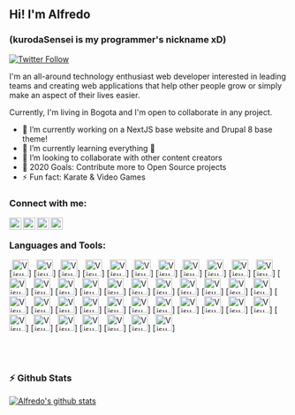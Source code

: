 ## Hi! I'm Alfredo 
### (kurodaSensei is my programmer's nickname xD)

[![Twitter Follow](https://img.shields.io/twitter/follow/KurodaSensei?color=1DA1F2&logo=twitter&style=for-the-badge)](https://twitter.com/intent/follow?original_referer=https%3A%2F%2Fgithub.com%2FKurodaSensei&screen_name=KurodaSensei)

I'm an all-around technology enthusiast web developer interested in leading teams and creating web applications that help other people grow or simply make an aspect of their lives easier.

Currently, I'm living in Bogota and I'm open to collaborate in any project.


- 🔭 I’m currently working on a NextJS base website and Drupal 8 base theme!
- 🌱 I’m currently learning everything 🤣
- 👯 I’m looking to collaborate with other content creators
- 🥅 2020 Goals: Contribute more to Open Source projects
- ⚡ Fun fact: Karate & Video Games

### Connect with me:

[<img align="left" alt="Alfredo Romero | Medium" width="22px" src="https://cdn.jsdelivr.net/npm/simple-icons@3.6.0/icons/medium.svg" />](https://medium.com/@KurodaSensei)
[<img align="left" alt="Alfredo Romero | Twitter" width="22px" src="https://cdn.jsdelivr.net/npm/simple-icons@v3/icons/twitter.svg" />](https://twitter.com/KurodaSensei)
[<img align="left" alt="Alfredo Romero | LinkedIn" width="22px" src="https://cdn.jsdelivr.net/npm/simple-icons@v3/icons/linkedin.svg" />](https://www.linkedin.com/in/alfredo-j-romero-m-59539610a/)
[<img align="left" alt="Alfredo Romero | Instagram" width="22px" src="https://cdn.jsdelivr.net/npm/simple-icons@v3/icons/instagram.svg" />](https://www.instagram.com/kurodasensei/?hl=es-la)

<br />

### Languages and Tools:
[<img alt="Visual Studio Code" width="30px" src="https://cdn.jsdelivr.net/npm/simple-icons@3.6.0/icons/visualstudiocode.svg" />]
[<img alt="Visual Studio Code" width="30px" src="https://cdn.jsdelivr.net/npm/simple-icons@3.6.0/icons/html5.svg" />]
[<img alt="Visual Studio Code" width="30px" src="https://cdn.jsdelivr.net/npm/simple-icons@3.6.0/icons/css3.svg" />]
[<img  alt="Visual Studio Code" width="30px" src="https://cdn.jsdelivr.net/npm/simple-icons@3.6.0/icons/sass.svg" />]
[<img alt="Visual Studio Code" width="30px" src="https://cdn.jsdelivr.net/npm/simple-icons@3.6.0/icons/tailwindcss.svg" />]
[<img alt="Visual Studio Code" width="30px" src="https://cdn.jsdelivr.net/npm/simple-icons@3.6.0/icons/javascript.svg" />]
[<img alt="Visual Studio Code" width="30px" src="https://cdn.jsdelivr.net/npm/simple-icons@3.6.0/icons/typescript.svg" />]
[<img alt="Visual Studio Code" width="30px" src="https://cdn.jsdelivr.net/npm/simple-icons@3.6.0/icons/swagger.svg" />]
[<img alt="Visual Studio Code" width="30px" src="https://cdn.jsdelivr.net/npm/simple-icons@3.6.0/icons/json.svg" />]
[<img alt="Visual Studio Code" width="30px" src="https://cdn.jsdelivr.net/npm/simple-icons@3.6.0/icons/jsonwebtokens.svg" />]
[<img alt="Visual Studio Code" width="30px" src="https://cdn.jsdelivr.net/npm/simple-icons@3.6.0/icons/jquery.svg" />]
[<img alt="Visual Studio Code" width="30px" src="https://cdn.jsdelivr.net/npm/simple-icons@3.6.0/icons/vue-dot-js.svg" />]
[<img alt="Visual Studio Code" width="30px" src="https://cdn.jsdelivr.net/npm/simple-icons@3.6.0/icons/nuxt-dot-js.svg" />]
[<img alt="Visual Studio Code" width="30px" src="https://cdn.jsdelivr.net/npm/simple-icons@3.6.0/icons/vuetify.svg" />]
[<img alt="Visual Studio Code" width="30px" src="https://cdn.jsdelivr.net/npm/simple-icons@3.6.0/icons/react.svg" />]
[<img alt="Visual Studio Code" width="30px" src="https://cdn.jsdelivr.net/npm/simple-icons@3.6.0/icons/next-dot-js.svg" />]
[<img alt="Visual Studio Code" width="30px" src="https://cdn.jsdelivr.net/npm/simple-icons@3.6.0/icons/svelte.svg" />]
[<img alt="Visual Studio Code" width="30px" src="https://cdn.jsdelivr.net/npm/simple-icons@3.6.0/icons/electron.svg" />]
[<img alt="Visual Studio Code" width="30px" src="https://cdn.jsdelivr.net/npm/simple-icons@3.6.0/icons/node-dot-js.svg" />]
[<img alt="Visual Studio Code" width="30px" src="https://cdn.jsdelivr.net/npm/simple-icons@3.6.0/icons/php.svg" />]
[<img alt="Visual Studio Code" width="30px" src="https://cdn.jsdelivr.net/npm/simple-icons@3.6.0/icons/laravel.svg" />]
[<img alt="Visual Studio Code" width="30px" src="https://cdn.jsdelivr.net/npm/simple-icons@3.6.0/icons/lumen.svg" />]
[<img alt="Visual Studio Code" width="30px" src="https://cdn.jsdelivr.net/npm/simple-icons@3.6.0/icons/codeigniter.svg" />]
[<img alt="Visual Studio Code" width="30px" src="https://cdn.jsdelivr.net/npm/simple-icons@3.6.0/icons/wordpress.svg" />]
[<img alt="Visual Studio Code" width="30px" src="https://cdn.jsdelivr.net/npm/simple-icons@3.6.0/icons/drupal.svg" />]
[<img alt="Visual Studio Code" width="30px" src="https://cdn.jsdelivr.net/npm/simple-icons@3.6.0/icons/python.svg" />]
[<img alt="Visual Studio Code" width="30px" src="https://cdn.jsdelivr.net/npm/simple-icons@3.6.0/icons/redis.svg" />]
[<img alt="Visual Studio Code" width="30px" src="https://cdn.jsdelivr.net/npm/simple-icons@3.6.0/icons/firebase.svg" />]
[<img alt="Visual Studio Code" width="30px" src="https://cdn.jsdelivr.net/npm/simple-icons@3.6.0/icons/mysql.svg" />]
[<img alt="Visual Studio Code" width="30px" src="https://cdn.jsdelivr.net/npm/simple-icons@3.6.0/icons/postgresql.svg" />]
[<img alt="Visual Studio Code" width="30px" src="https://cdn.jsdelivr.net/npm/simple-icons@3.6.0/icons/linux.svg" />]
[<img alt="Visual Studio Code" width="30px" src="https://cdn.jsdelivr.net/npm/simple-icons@3.6.0/icons/npm.svg" />]
[<img alt="Visual Studio Code" width="30px" src="https://cdn.jsdelivr.net/npm/simple-icons@3.6.0/icons/yarn.svg" />]
[<img alt="Visual Studio Code" width="30px" src="https://cdn.jsdelivr.net/npm/simple-icons@3.6.0/icons/webpack.svg" />]
[<img alt="Visual Studio Code" width="30px" src="https://cdn.jsdelivr.net/npm/simple-icons@3.6.0/icons/vagrant.svg" />]
[<img alt="Visual Studio Code" width="30px" src="https://cdn.jsdelivr.net/npm/simple-icons@3.6.0/icons/docker.svg" />]
[<img alt="Visual Studio Code" width="30px" src="https://cdn.jsdelivr.net/npm/simple-icons@3.6.0/icons/postman.svg" />]
[<img alt="Visual Studio Code" width="30px" src="https://cdn.jsdelivr.net/npm/simple-icons@3.6.0/icons/insomnia.svg" />]
[<img alt="Visual Studio Code" width="30px" src="https://cdn.jsdelivr.net/npm/simple-icons@3.6.0/icons/pantheon.svg" />]
[<img alt="Visual Studio Code" width="30px" src="https://cdn.jsdelivr.net/npm/simple-icons@3.6.0/icons/vercel.svg" />]

<br />
<br />

### :zap: Github Stats

[![Alfredo's github stats](https://github-readme-stats.vercel.app/api?username=kurodaSensei&count_private=true&show_icons=true&theme=synthwave)](https://github.com/kurodaSensei)

